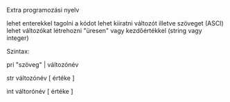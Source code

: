 Extra programozási nyelv

lehet enterekkel tagolni a kódot
lehet kiiratni változót illetve szöveget (ASCI)
lehet változókat létrehozni "üresen" vagy kezdőértékkel (string vagy integer)


Szintax:

pri "szöveg" | változónév

str változónév [ értéke ]

int váltorónév [ értéke ]